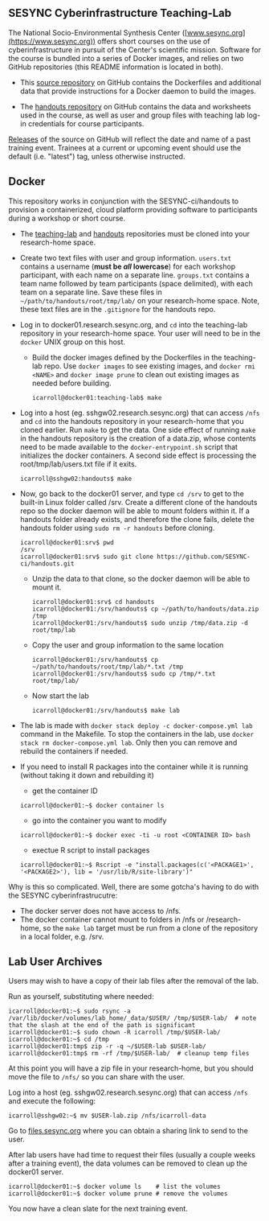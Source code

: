 ## SESYNC Cyberinfrastructure Teaching-Lab

The National Socio-Environmental Synthesis Center ([www.sesync.org](https://www.sesync.org)) offers short courses on the use of cyberinfrastructure in pursuit of the Center's scientific mission. Software for the course is bundled into a series of Docker images, and relies on two GitHub repositories (this README information is located in both).

- This [source repository] on GitHub contains the Dockerfiles and additional data that provide instructions for a Docker daemon to build the images.

- The [handouts repository] on GitHub contains the data and worksheets used in the course, as well as user and group files with teaching lab log-in credentials for course participants.

[Releases] of the source on GitHub will reflect the date and name of a past training event. Trainees at a current or upcoming event should use the default (i.e. "latest") tag, unless otherwise instructed.

## Docker

This repository works in conjunction with the SESYNC-ci/handouts to provision a containerized, cloud platform providing software to participants during a workshop or short course.

- The [teaching-lab](https://github.com/sesync-ci/teaching-lab) and [handouts](https://github.com/SESYNC-ci/handouts.git) repositories must be cloned into your research-home space. 

- Create two text files with user and group information.  `users.txt` contains a username (**must be _all_ lowercase**) for each workshop participant, with each name on a separate line.  `groups.txt` contains a team name followed by team participants (space delimited), with each team on a separate line.  Save these files in `~/path/to/handouts/root/tmp/lab/` on your research-home space.  Note, these text files are in the `.gitignore` for the handouts repo. 

- Log in to docker01.research.sesync.org, and `cd` into the teaching-lab repository in your research-home space.  Your user will need to be in the `docker` UNIX group on this host.

  - Build the docker images defined by the Dockerfiles in the teaching-lab repo. Use `docker images` to see existing images, and `docker rmi <NAME>` and `docker image prune` to clean out existing images as needed before building.
    ```
    icarroll@docker01:teaching-lab$ make 
    ```

- Log into a host (eg. sshgw02.research.sesync.org) that can access `/nfs` and `cd` into the handouts repository in your research-home that you cloned earlier.  Run `make` to get the data. One side effect of running `make` in the handouts repository is the creation of a data.zip, whose contents need to be made available to the `docker-entrypoint.sh` script that initializes the docker containers. A second side effect is processing the root/tmp/lab/users.txt file if it exits.
    ```
    icarroll@sshgw02:handouts$ make
    ```

- Now, go back to the docker01 server, and type `cd /srv` to get to the built-in Linux folder called /srv.  Create a different clone of the handouts repo so the docker daemon will be able to mount folders within it.
If a handouts folder already exists, and therefore the clone fails, delete the handouts folder using 
`sudo rm -r handouts` before cloning.    
    ```
    icarroll@docker01:srv$ pwd
    /srv
    icarroll@docker01:srv$ sudo git clone https://github.com/SESYNC-ci/handouts.git
    ```

  - Unzip the data to that clone, so the docker daemon will be able to mount it.
    ```
    icarroll@docker01:srv$ cd handouts
    icarroll@docker01:/srv/handouts$ cp ~/path/to/handouts/data.zip /tmp
    icarroll@docker01:/srv/handouts$ sudo unzip /tmp/data.zip -d root/tmp/lab
    ```

  - Copy the user and group information to the same location
    ```
    icarroll@docker01:/srv/handouts$ cp ~/path/to/handouts/root/tmp/lab/*.txt /tmp
    icarroll@docker01:/srv/handouts$ sudo cp /tmp/*.txt root/tmp/lab/
    ```

  - Now start the lab
    ```
    icarroll@docker01:/srv/handouts$ make lab
    ```

- The lab is made with `docker stack deploy -c docker-compose.yml lab` command in the Makefile.  To stop the containers in the lab, use `docker stack rm docker-compose.yml lab`.  Only then you can remove and rebuild the containers if needed. 

- If you need to install R packages into the container while it is running (without taking it down and rebuilding it)
  
  - get the container ID
  ```
  icarroll@docker01:~$ docker container ls
  ```
  
  - go into the container you want to modify
  ```
  icarroll@docker01:~$ docker exec -ti -u root <CONTAINER ID> bash
  ```
  
  - exectue R script to install packages
  ```
  icarroll@docker01:~$ Rscript -e "install.packages(c('<PACKAGE1>', '<PACKAGE2>'), lib = '/usr/lib/R/site-library')"
  ```

Why is this so complicated. Well, there are some gotcha's having to do with the SESYNC cyberinfrastrucutre:
- The docker server does not have access to /nfs.
- The docker container cannot mount to folders in  /nfs or /research-home, so the `make lab` target must be run from a clone of the repository in a local folder, e.g. /srv.

## Lab User Archives
Users may wish to have a copy of their lab files after the removal of the lab.

Run as yourself, substituting where needed:
```
icarroll@docker01:~$ sudo rsync -a /var/lib/docker/volumes/lab_home/_data/$USER/ /tmp/$USER-lab/  # note that the slash at the end of the path is significant
icarroll@docker01:~$ sudo chown -R icarroll /tmp/$USER-lab/
icarroll@docker01:~$ cd /tmp
icarroll@docker01:tmp$ zip -r -q ~/$USER-lab $USER-lab/
icarroll@docker01:tmp$ rm -rf /tmp/$USER-lab/  # cleanup temp files
```

At this point you will have a zip file in your research-home, but you should move the file to `/nfs/` so you can share with the user.    

Log into a host (eg. sshgw02.research.sesync.org) that can access `/nfs` and execute the following: 
```
icarroll@sshgw02:~$ mv $USER-lab.zip /nfs/icarroll-data
```

Go to [files.sesync.org](files.sesync.org) where you can obtain a sharing link to send to the user.    

After lab users have had time to request their files (usually a couple weeks after a training event), the data volumes can be removed to clean up the docker01 server.  
```
icarroll@docker01:~$ docker volume ls    # list the volumes
icarroll@docker01:~$ docker volume prune # remove the volumes
```

You now have a clean slate for the next training event.

[source repository]: https://github.com/SESYNC-ci/teaching-lab/
[handouts repository]: https://github.com/SESYNC-ci/handouts/
[Releases]: https://github.com/SESYNC-ci/teaching-lab/releases
[tags]: https://hub.docker.com/r/sesync/teaching-lab/tags/
